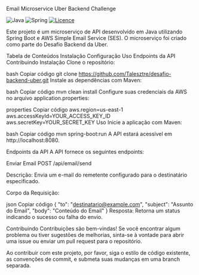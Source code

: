 Email Microservice
Uber Backend Challenge

![Java](https://img.shields.io/badge/java-%23ED8B00.svg?style=for-the-badge&logo=openjdk&logoColor=white)
![Spring](https://img.shields.io/badge/spring-%236DB33F.svg?style=for-the-badge&logo=spring&logoColor=white)
[![Licence](https://img.shields.io/github/license/Ileriayo/markdown-badges?style=for-the-badge)](./LICENSE)

Este projeto é um microserviço de API desenvolvido em Java utilizando Spring Boot e AWS Simple Email Service (SES). O microserviço foi criado como parte do Desafio Backend da Uber.

Tabela de Conteúdos
Instalação
Configuração
Uso
Endpoints da API
Contribuindo
Instalação
Clone o repositório:

bash
Copiar código
git clone https://github.com/Talesztre/desafio-backend-uber.git
Instale as dependências com Maven:

bash
Copiar código
mvn clean install
Configure suas credenciais da AWS no arquivo application.properties:

properties
Copiar código
aws.region=us-east-1
aws.accessKeyId=YOUR_ACCESS_KEY_ID
aws.secretKey=YOUR_SECRET_KEY
Uso
Inicie a aplicação com Maven:

bash
Copiar código
mvn spring-boot:run
A API estará acessível em http://localhost:8080.

Endpoints da API
A API fornece os seguintes endpoints:

Enviar Email
POST /api/email/send

Descrição: Envia um e-mail do remetente configurado para o destinatário especificado.

Corpo da Requisição:

json
Copiar código
{
  "to": "destinatario@example.com",
  "subject": "Assunto do Email",
  "body": "Conteúdo do Email"
}
Resposta: Retorna um status indicando o sucesso ou falha do envio.

Contribuindo
Contribuições são bem-vindas! Se você encontrar algum problema ou tiver sugestões de melhorias, sinta-se à vontade para abrir uma issue ou enviar um pull request para o repositório.

Ao contribuir com este projeto, por favor, siga o estilo de código existente, as convenções de commit, e submeta suas mudanças em uma branch separada.

